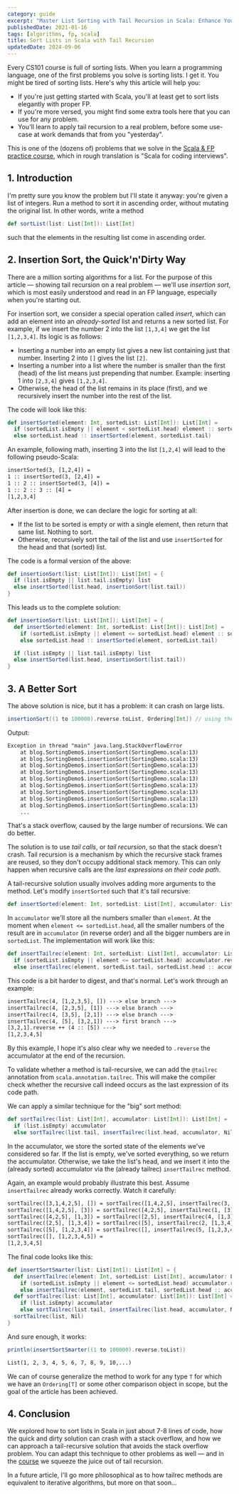 ```yaml
---
category: guide
excerpt: "Master List Sorting with Tail Recursion in Scala: Enhance Your Functional Programming Skills and Boost Your Interview Readiness!"
publishedDate: 2021-01-16
tags: [algorithms, fp, scala]
title: Sort Lists in Scala with Tail Recursion
updatedDate: 2024-09-06
---
```


Every CS101 course is full of sorting lists. When you learn a programming language, one of the first problems you solve is sorting lists. I get it. You might be tired of sorting lists. Here's why this article will help you:

- If you're just getting started with Scala, you'll at least get to sort lists elegantly with proper FP.
- If you're more versed, you might find some extra tools here that you can use for any problem.
- You'll learn to apply tail recursion to a real problem, before some use-case at work demands that from you "yesterday".

This is one of the (dozens of) problems that we solve in the [Scala & FP practice course](https://rockthejvm.com/courses/scala-functional-programming-practice), which in rough translation is "Scala for coding interviews".

## 1. Introduction

I'm pretty sure you know the problem but I'll state it anyway: you're given a list of integers. Run a method to sort it in ascending order, without mutating the original list. In other words, write a method

```scala
def sortList(list: List[Int]): List[Int]
```

such that the elements in the resulting list come in ascending order.

## 2. Insertion Sort, the Quick'n'Dirty Way

There are a million sorting algorithms for a list. For the purpose of this article &mdash; showing tail recursion on a real problem &mdash; we'll use _insertion sort_, which is most easily understood and read in an FP language, especially when you're starting out.

For insertion sort, we consider a special operation called _insert_, which can add an element into an _already-sorted_ list and returns a new sorted list. For example, if we insert the number 2 into the list `[1,3,4]` we get the list `[1,2,3,4]`. Its logic is as follows:

- Inserting a number into an empty list gives a new list containing just that number. Inserting 2 into `[]` gives the list `[2]`.
- Inserting a number into a list where the number is smaller than the first (head) of the list means just prepending that number. Example: inserting 1 into `[2,3,4]` gives `[1,2,3,4]`.
- Otherwise, the head of the list remains in its place (first), and we recursively insert the number into the rest of the list.

The code will look like this:

```scala
def insertSorted(element: Int, sortedList: List[Int]): List[Int] =
  if (sortedList.isEmpty || element < sortedList.head) element :: sortedList
  else sortedList.head :: insertSorted(element, sortedList.tail)
```

An example, following math, inserting 3 into the list `[1,2,4]` will lead to the following pseudo-Scala:

```txt
insertSorted(3, [1,2,4]) =
1 :: insertSorted(3, [2,4]) =
1 :: 2 :: insertSorted(3, [4]) =
1 :: 2 :: 3 :: [4] =
[1,2,3,4]
```

After insertion is done, we can declare the logic for sorting at all:

- If the list to be sorted is empty or with a single element, then return that same list. Nothing to sort.
- Otherwise, recursively sort the tail of the list and use `insertSorted` for the head and that (sorted) list.

The code is a formal version of the above:

```scala
def insertionSort(list: List[Int]): List[Int] = {
  if (list.isEmpty || list.tail.isEmpty) list
  else insertSorted(list.head, insertionSort(list.tail))
}
```

This leads us to the complete solution:

```scala
def insertionSort(list: List[Int]): List[Int] = {
  def insertSorted(element: Int, sortedList: List[Int]): List[Int] =
    if (sortedList.isEmpty || element <= sortedList.head) element :: sortedList
    else sortedList.head :: insertSorted(element, sortedList.tail)

  if (list.isEmpty || list.tail.isEmpty) list
  else insertSorted(list.head, insertionSort(list.tail))
}
```

## 3. A Better Sort

The above solution is nice, but it has a problem: it can crash on large lists.

```scala
insertionSort((1 to 100000).reverse.toList, Ordering[Int]) // using the natural order
```

Output:

```txt
Exception in thread "main" java.lang.StackOverflowError
	at blog.SortingDemo$.insertionSort(SortingDemo.scala:13)
	at blog.SortingDemo$.insertionSort(SortingDemo.scala:13)
	at blog.SortingDemo$.insertionSort(SortingDemo.scala:13)
	at blog.SortingDemo$.insertionSort(SortingDemo.scala:13)
	at blog.SortingDemo$.insertionSort(SortingDemo.scala:13)
	at blog.SortingDemo$.insertionSort(SortingDemo.scala:13)
	at blog.SortingDemo$.insertionSort(SortingDemo.scala:13)
	at blog.SortingDemo$.insertionSort(SortingDemo.scala:13)
	at blog.SortingDemo$.insertionSort(SortingDemo.scala:13)
    ...
```

That's a stack overflow, caused by the large number of recursions. We can do better.

The solution is to use _tail calls_, or _tail recursion_, so that the stack doesn't crash. Tail recursion is a mechanism by which the recursive stack frames are reused, so they don't occupy additional stack memory. This can only happen when recursive calls are the _last expressions on their code path_.

A tail-recursive solution usually involves adding more arguments to the method. Let's modify `insertSorted` such that it's tail recursive:

```scala
def insertSorted(element: Int, sortedList: List[Int], accumulator: List[Int]): List[Int]
```

In `accumulator` we'll store all the numbers smaller than `element`. At the moment when `element <= sortedList.head`, all the smaller numbers of the result are in `accumulator` (in reverse order) and all the bigger numbers are in `sortedList`. The implementation will work like this:

```scala
def insertTailrec(element: Int, sortedList: List[Int], accumulator: List[Int]): List[Int] =
  if (sortedList.isEmpty || element <= sortedList.head) accumulator.reverse ++ (element :: sortedList)
  else insertTailrec(element, sortedList.tail, sortedList.head :: accumulator)
```

This code is a bit harder to digest, and that's normal. Let's work through an example:

```txt
insertTailrec(4, [1,2,3,5], []) ---> else branch --->
insertTailrec(4, [2,3,5], [1]) ---> else branch --->
insertTailrec(4, [3,5], [2,1]) ---> else branch --->
insertTailrec(4, [5], [3,2,1]) ---> first branch --->
[3,2,1].reverse ++ (4 :: [5]) --->
[1,2,3,4,5]
```

By this example, I hope it's also clear why we needed to `.reverse` the accumulator at the end of the recursion.

To validate whether a method is tail-recursive, we can add the `@tailrec` annotation from `scala.annotation.tailrec`. This will make the compiler check whether the recursive call indeed occurs as the last expression of its code path.

We can apply a similar technique for the "big" sort method:

```scala
def sortTailrec(list: List[Int], accumulator: List[Int]): List[Int] =
  if (list.isEmpty) accumulator
  else sortTailrec(list.tail, insertTailrec(list.head, accumulator, Nil))
```

In the accumulator, we store the sorted state of the elements we've considered so far. If the list is empty, we've sorted everything, so we return the accumulator. Otherwise, we take the list's head, and we insert it into the (already sorted) accumulator via the (already tailrec) `insertTailrec` method.

Again, an example would probably illustrate this best. Assume `insertTailrec` already works correctly. Watch it carefully:

```txt
sortTailrec([3,1,4,2,5], []) = sortTailrec([1,4,2,5], insertTailrec(3, [], [])) =
sortTailrec([1,4,2,5], [3]) = sortTailrec([4,2,5], insertTailrec(1, [3], [])) =
sortTailrec([4,2,5], [1,3]) = sortTailrec([2,5], insertTailrec(4, [1,3])) =
sortTailrec([2,5], [1,3,4]) = sortTailrec([5], insertTailrec(2, [1,3,4])) =
sortTailrec([5], [1,2,3,4]) = sortTailrec([], insertTailrec(5, [1,2,3,4]) =
sortTailrec([], [1,2,3,4,5]) =
[1,2,3,4,5]
```

The final code looks like this:

```scala
def insertSortSmarter(list: List[Int]): List[Int] = {
  def insertTailrec(element: Int, sortedList: List[Int], accumulator: List[Int]): List[Int] =
    if (sortedList.isEmpty || element <= sortedList.head) accumulator.reverse ++ (element :: sortedList)
    else insertTailrec(element, sortedList.tail, sortedList.head :: accumulator)
  def sortTailrec(list: List[Int], accumulator: List[Int]): List[Int] =
    if (list.isEmpty) accumulator
    else sortTailrec(list.tail, insertTailrec(list.head, accumulator, Nil))
  sortTailrec(list, Nil)
}
```

And sure enough, it works:

```scala
println(insertSortSmarter((1 to 100000).reverse.toList))
```

```txt
List(1, 2, 3, 4, 5, 6, 7, 8, 9, 10,...)
```

We can of course generalize the method to work for any type `T` for which we have an `Ordering[T]` or some other comparison object in scope, but the goal of the article has been achieved.

## 4. Conclusion

We explored how to sort lists in Scala in just about 7-8 lines of code, how the quick and dirty solution can crash with a stack overflow, and how we can approach a tail-recursive solution that avoids the stack overflow problem. You can adapt this technique to other problems as well &mdash; and in the [course](https://rockthejvm.com/courses/scala-functional-programming-practice) we squeeze the juice out of tail recursion.

In a future article, I'll go more philosophical as to how tailrec methods are equivalent to iterative algorithms, but more on that soon...
